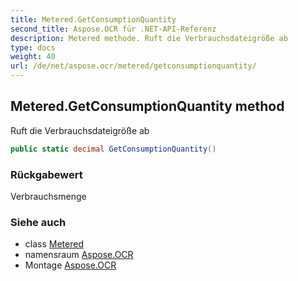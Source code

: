 ```yaml
---
title: Metered.GetConsumptionQuantity
second_title: Aspose.OCR für .NET-API-Referenz
description: Metered methode. Ruft die Verbrauchsdateigröße ab
type: docs
weight: 40
url: /de/net/aspose.ocr/metered/getconsumptionquantity/
---
```

## Metered.GetConsumptionQuantity method

Ruft die Verbrauchsdateigröße ab

```csharp
public static decimal GetConsumptionQuantity()
```

### Rückgabewert

Verbrauchsmenge

### Siehe auch

* class [Metered](../)
* namensraum [Aspose.OCR](../../metered/)
* Montage [Aspose.OCR](../../../)


